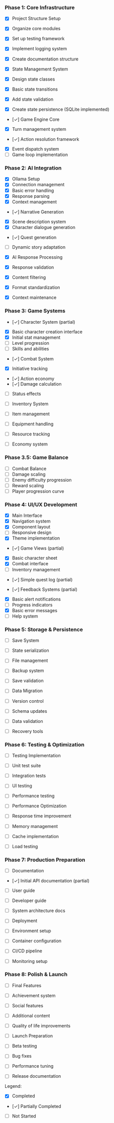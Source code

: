 ### Phase 1: Core Infrastructure
 - [x] Project Structure Setup
  - [x] Organize core modules
  - [x] Set up testing framework
  - [x] Implement logging system
  - [x] Create documentation structure

 - [x] State Management System
  - [x] Design state classes
  - [x] Basic state transitions
  - [x] Add state validation
  - [x] Create state persistence (SQLite implemented)

 - [✓] Game Engine Core
  - [x] Turn management system
  - [✓] Action resolution framework
  - [x] Event dispatch system
  - [ ] Game loop implementation

### Phase 2: AI Integration
 - [x] Ollama Setup
  - [x] Connection management
  - [x] Basic error handling
  - [x] Response parsing
  - [x] Context management

 - [✓] Narrative Generation
  - [x] Scene description system
  - [x] Character dialogue generation
  - [✓] Quest generation
  - [ ] Dynamic story adaptation

 - [x] AI Response Processing
  - [x] Response validation
  - [x] Content filtering
  - [x] Format standardization
  - [x] Context maintenance

### Phase 3: Game Systems
 - [✓] Character System (partial)
  - [x] Basic character creation interface
  - [x] Initial stat management
  - [ ] Level progression
  - [ ] Skills and abilities

 - [✓] Combat System
  - [x] Initiative tracking
  - [✓] Action economy
  - [✓] Damage calculation
  - [ ] Status effects

 - [ ] Inventory System
  - [ ] Item management
  - [ ] Equipment handling
  - [ ] Resource tracking
  - [ ] Economy system

### Phase 3.5: Game Balance
 - [ ] Combat Balance
  - [ ] Damage scaling
  - [ ] Enemy difficulty progression
  - [ ] Reward scaling
  - [ ] Player progression curve

### Phase 4: UI/UX Development
 - [x] Main Interface
  - [x] Navigation system
  - [x] Component layout
  - [ ] Responsive design
  - [x] Theme implementation

 - [✓] Game Views (partial)
  - [x] Basic character sheet
  - [x] Combat interface
  - [ ] Inventory management
  - [✓] Simple quest log (partial)

 - [✓] Feedback Systems (partial)
  - [x] Basic alert notifications
  - [ ] Progress indicators
  - [x] Basic error messages
  - [ ] Help system

### Phase 5: Storage & Persistence
 - [ ] Save System
  - [ ] State serialization
  - [ ] File management
  - [ ] Backup system
  - [ ] Save validation

 - [ ] Data Migration
  - [ ] Version control
  - [ ] Schema updates
  - [ ] Data validation
  - [ ] Recovery tools

### Phase 6: Testing & Optimization
 - [ ] Testing Implementation
  - [ ] Unit test suite
  - [ ] Integration tests
  - [ ] UI testing
  - [ ] Performance testing

 - [ ] Performance Optimization
  - [ ] Response time improvement
  - [ ] Memory management
  - [ ] Cache implementation
  - [ ] Load testing

### Phase 7: Production Preparation
 - [ ] Documentation
  - [✓] Initial API documentation (partial)
  - [ ] User guide
  - [ ] Developer guide
  - [ ] System architecture docs

 - [ ] Deployment
  - [ ] Environment setup
  - [ ] Container configuration
  - [ ] CI/CD pipeline
  - [ ] Monitoring setup

### Phase 8: Polish & Launch
 - [ ] Final Features
  - [ ] Achievement system
  - [ ] Social features
  - [ ] Additional content
  - [ ] Quality of life improvements

 - [ ] Launch Preparation
  - [ ] Beta testing
  - [ ] Bug fixes
  - [ ] Performance tuning
  - [ ] Release documentation

Legend:
 - [x] Completed
 - [✓] Partially Completed
 - [ ] Not Started
